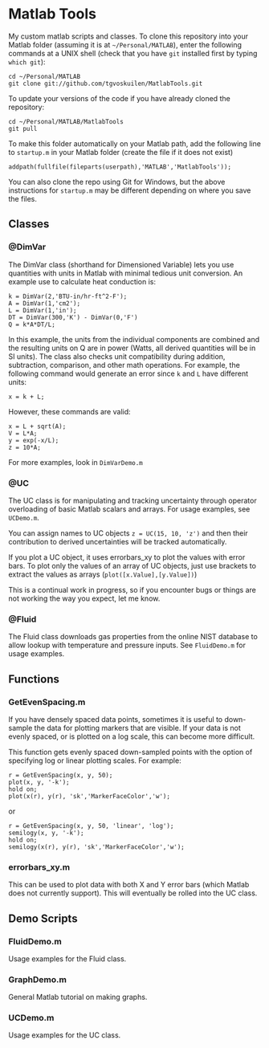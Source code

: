 Matlab Tools
============

My custom matlab scripts and classes. To clone this repository into your
Matlab folder (assuming it is at `~/Personal/MATLAB`), enter the following
commands at a UNIX shell (check that you have `git` installed first by typing
`which git`):

    cd ~/Personal/MATLAB
    git clone git://github.com/tgvoskuilen/MatlabTools.git
    
To update your versions of the code if you have already cloned the repository:

    cd ~/Personal/MATLAB/MatlabTools
    git pull

To make this folder automatically on your Matlab path, add the following line
to `startup.m` in your Matlab folder (create the file if it does not exist)

    addpath(fullfile(fileparts(userpath),'MATLAB','MatlabTools'));

You can also clone the repo using Git for Windows, but the above instructions
for `startup.m` may be different depending on where you save the files.

Classes
--------------------------

### @DimVar
The DimVar class (shorthand for Dimensioned Variable) lets you use quantities with units in Matlab with minimal tedious unit conversion. An example use to calculate heat conduction is:

    k = DimVar(2,'BTU-in/hr-ft^2-F');
    A = DimVar(1,'cm2');
    L = DimVar(1,'in');
    DT = DimVar(300,'K') - DimVar(0,'F')
    Q = k*A*DT/L;
    
In this example, the units from the individual components are combined and the resulting units on Q are in power (Watts, all derived quantities will be in SI units). The class also checks unit compatibility during addition, subtraction, comparison, and other math operations. For example, the following command would generate an error since `k` and `L` have different units:

    x = k + L;
    
However, these commands are valid:

    x = L + sqrt(A);
    V = L*A;
    y = exp(-x/L);
    z = 10*A;
    
For more examples, look in `DimVarDemo.m`

### @UC
The UC class is for manipulating and tracking uncertainty through operator
overloading of basic Matlab scalars and arrays. For usage examples, see
`UCDemo.m`.

You can assign names to UC objects `z = UC(15, 10, 'z')` and then their
contribution to derived uncertainties will be tracked automatically.

If you plot a UC object, it uses errorbars_xy to plot the values with error
bars. To plot only the values of an array of UC objects, just use brackets
to extract the values as arrays (`plot([x.Value],[y.Value])`)

This is a continual work in progress, so if you encounter bugs or things are
not working the way you expect, let me know.

### @Fluid
The Fluid class downloads gas properties from the online NIST database to
allow lookup with temperature and pressure inputs. See `FluidDemo.m` for
usage examples.


Functions
-------------------------

### GetEvenSpacing.m

If you have densely spaced data points, sometimes it is useful to down-sample
the data for plotting markers that are visible. If your data is not evenly
spaced, or is plotted on a log scale, this can become more difficult.

This function gets evenly spaced down-sampled points with the option of
specifying log or linear plotting scales. For example:

    r = GetEvenSpacing(x, y, 50);
    plot(x, y, '-k');
    hold on;
    plot(x(r), y(r), 'sk','MarkerFaceColor','w');

or

    r = GetEvenSpacing(x, y, 50, 'linear', 'log');
    semilogy(x, y, '-k');
    hold on;
    semilogy(x(r), y(r), 'sk','MarkerFaceColor','w');
    
### errorbars_xy.m

This can be used to plot data with both X and Y error bars (which Matlab does
not currently support). This will eventually be rolled into the UC class.

Demo Scripts
------------------------

### FluidDemo.m

Usage examples for the Fluid class.

### GraphDemo.m

General Matlab tutorial on making graphs.

### UCDemo.m

Usage examples for the UC class.
